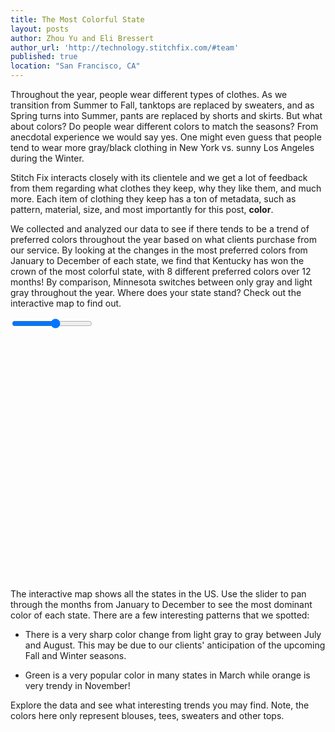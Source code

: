 ```yaml
---
title: The Most Colorful State  
layout: posts
author: Zhou Yu and Eli Bressert
author_url: 'http://technology.stitchfix.com/#team'
published: true
location: "San Francisco, CA"
---
```

<script src='http://d3js.org/d3.v3.min.js' type='text/javascript'></script>
<script src='http://d3js.org/topojson.v1.min.js' type='text/javascript'></script>
<script src='http://datamaps.github.io/scripts/datamaps.all.min.js' type='text/javascript'></script>
<script src='http://cdnjs.cloudflare.com/ajax/libs/handlebars.js/1.0.0/handlebars.min.js' type='text/javascript'></script>
<script src='http://cdnjs.cloudflare.com/ajax/libs/angular.js/1.2.1/angular.min.js' type='text/javascript'></script>

Throughout the year, people wear different types of clothes. As we transition from Summer to Fall, tanktops are replaced by sweaters, and as Spring turns into Summer, pants are replaced by shorts and skirts. But what about colors? Do people wear different colors to match the seasons? From anecdotal experience we would say yes. One might even guess that people tend to wear more gray/black clothing in New York vs. sunny Los Angeles during the Winter.

Stitch Fix interacts closely with its clientele and we get a lot of feedback from them regarding what clothes they keep, why they like them, and much more. Each item of clothing they keep has a ton of metadata, such as pattern, material, size, and most importantly for this post, **color**.

We collected and analyzed our data to see if there tends to be a trend of preferred colors throughout the year based on what clients purchase from our service. By looking at the changes in the most preferred colors from January to December of each state, we find that Kentucky has won the crown of the most colorful state, with 8 different preferred colors over 12 months! By comparison, Minnesota switches between only gray and light gray throughout the year. Where does your state stand? Check out the interactive map to find out.


<style>
.rChart {
  display: block;
  margin-left: auto;
  margin-right: auto;
  width: 800px;
  height: 400px;
}

.style {
    stroke: rgb(0, 0, 0);
    stroke-width: 1px;
}

.container {
  max-width: 800px;
}

</style>
<body ng-app ng-controller='rChartsCtrl'>

<div class='box'>
<div class='container'>
<input id='slider' type='range' min=1 max=12 ng-model='month' width=200>
<span id='show-month' ng-bind='month'></span>
<div id='chart_1' class='rChart datamaps'></div>
</div>
<script>
function rChartsCtrl($scope){
$scope.month = 1;
$scope.$watch('month', function(newmonth){
mapchart_1.updateChoropleth(chartParams.newData[newmonth]);
})
}
</script>
</div>

<script id='popup-template' type='text/x-handlebars-template'>


</script>
<script>
var chartParams = {
"dom": "chart_1",
"width":    800,
"height":    400,
"scope": "usa",
"fills": {
"black": "#000000",
"blue": "#8084ff",
"burgundy": "#ff7272",
"cobalt": "#56b3ff",
"coral": "#ff9e80",
"green": "#83ff7f",
"grey": "#9c9c9c",
"light grey": "#D3D3D3",
"navy": "#6c70ff",
"orange": "#ffc870",
"teal green": "#a1dfc6",
"white": "#ffffff"
},
"data": {
"NV": {
"month": 3,
"State": "NV",
"useless": "#0000CD",
"fillKey": "blue"
},
"FL": {
"month": 3,
"State": "FL",
"useless": "#0000CD",
"fillKey": "blue"
},
"DC": {
"month": 3,
"State": "DC",
"useless": "#0000CD",
"fillKey": "blue"
},
"NM": {
"month": 3,
"State": "NM",
"useless": "#0000CD",
"fillKey": "blue"
},
"RI": {
"month": 3,
"State": "RI",
"useless": "#0000CD",
"fillKey": "blue"
},
"VT": {
"month": 3,
"State": "VT",
"useless": "#0000CD",
"fillKey": "blue"
},
"IN": {
"month": 3,
"State": "IN",
"useless": "#0000CD",
"fillKey": "blue"
},
"AK": {
"month": 3,
"State": "AK",
"useless": "#1874CD",
"fillKey": "cobalt"
},
"WI": {
"month": 3,
"State": "WI",
"useless": "#1874CD",
"fillKey": "cobalt"
},
"NJ": {
"month": 3,
"State": "NJ",
"useless": "#1874CD",
"fillKey": "cobalt"
},
"TN": {
"month": 3,
"State": "TN",
"useless": "#1874CD",
"fillKey": "cobalt"
},
"OK": {
"month": 3,
"State": "OK",
"useless": "#1874CD",
"fillKey": "cobalt"
},
"AL": {
"month": 3,
"State": "AL",
"useless": "#FF7F50",
"fillKey": "coral"
},
"MD": {
"month": 3,
"State": "MD",
"useless": "#FF7F50",
"fillKey": "coral"
},
"PA": {
"month": 3,
"State": "PA",
"useless": "#006400",
"fillKey": "green"
},
"TX": {
"month": 3,
"State": "TX",
"useless": "#006400",
"fillKey": "green"
},
"NY": {
"month": 3,
"State": "NY",
"useless": "#006400",
"fillKey": "green"
},
"KY": {
"month": 3,
"State": "KY",
"useless": "#006400",
"fillKey": "green"
},
"GA": {
"month": 3,
"State": "GA",
"useless": "#006400",
"fillKey": "green"
},
"SC": {
"month": 3,
"State": "SC",
"useless": "#006400",
"fillKey": "green"
},
"VA": {
"month": 3,
"State": "VA",
"useless": "#006400",
"fillKey": "green"
},
"MO": {
"month": 3,
"State": "MO",
"useless": "#006400",
"fillKey": "green"
},
"IL": {
"month": 3,
"State": "IL",
"useless": "#666666",
"fillKey": "grey"
},
"CO": {
"month": 3,
"State": "CO",
"useless": "#666666",
"fillKey": "grey"
},
"SD": {
"month": 3,
"State": "SD",
"useless": "#666666",
"fillKey": "grey"
},
"ND": {
"month": 3,
"State": "ND",
"useless": "#666666",
"fillKey": "grey"
},
"MA": {
"month": 3,
"State": "MA",
"useless": "#666666",
"fillKey": "grey"
},
"OR": {
"month": 3,
"State": "OR",
"useless": "#666666",
"fillKey": "grey"
},
"NE": {
"month": 3,
"State": "NE",
"useless": "#666666",
"fillKey": "grey"
},
"WY": {
"month": 3,
"State": "WY",
"useless": "#666666",
"fillKey": "grey"
},
"MN": {
"month": 3,
"State": "MN",
"useless": "#666666",
"fillKey": "grey"
},
"OH": {
"month": 3,
"State": "OH",
"useless": "#666666",
"fillKey": "grey"
},
"NH": {
"month": 3,
"State": "NH",
"useless": "#D3D3D3",
"fillKey": "light grey"
},
"AR": {
"month": 3,
"State": "AR",
"useless": "#D3D3D3",
"fillKey": "light grey"
},
"NC": {
"month": 3,
"State": "NC",
"useless": "#D3D3D3",
"fillKey": "light grey"
},
"CA": {
"month": 3,
// "State": "CA",
"useless": "#D3D3D3",
"fillKey": "light grey"
},
"MT": {
"month": 3,
"State": "MT",
"useless": "#D3D3D3",
"fillKey": "light grey"
},
"MI": {
"month": 3,
"State": "MI",
"useless": "#D3D3D3",
"fillKey": "light grey"
},
"WA": {
"month": 3,
"State": "WA",
"useless": "#D3D3D3",
"fillKey": "light grey"
},
"HI": {
"month": 3,
"State": "HI",
"useless": "#000080",
"fillKey": "navy"
},
"CT": {
"month": 3,
"State": "CT",
"useless": "#000080",
"fillKey": "navy"
},
"KS": {
"month": 3,
"State": "KS",
"useless": "#FFA500",
"fillKey": "orange"
},
"LA": {
"month": 3,
"State": "LA",
"useless": "#FFA500",
"fillKey": "orange"
},
"MS": {
"month": 3,
"State": "MS",
"useless": "#66CDAA",
"fillKey": "teal green"
},
"IA": {
"month": 3,
"State": "IA",
"useless": "#66CDAA",
"fillKey": "teal green"
},
"AZ": {
"month": 3,
"State": "AZ",
"useless": "#66CDAA",
"fillKey": "teal green"
},
"UT": {
"month": 3,
"State": "UT",
"useless": "#66CDAA",
"fillKey": "teal green"
},
"ID": {
"month": 3,
"State": "ID",
"useless": "#66CDAA",
"fillKey": "teal green"
},
"DE": {
"month": 3,
"State": "DE",
"useless": "#FFFFFF",
"fillKey": "white"
},
"WV": {
"month": 3,
"State": "WV",
"useless": "#FFFFFF",
"fillKey": "white"
}
},
"legend": true,
"labels": true,
"id": "chart_1",
"bodyattrs": "ng-app ng-controller='rChartsCtrl'",
"newData": {
"1": {
"WA": {
"month": 1,
"State": "WA",
"useless": "#000000",
"fillKey": "black"
},
"ME": {
"month": 1,
"State": "ME",
"useless": "#000000",
"fillKey": "black"
},
"MT": {
"month": 1,
"State": "MT",
"useless": "#000000",
"fillKey": "black"
},
"DC": {
"month": 1,
"State": "DC",
"useless": "#0000CD",
"fillKey": "blue"
},
"AZ": {
"month": 1,
"State": "AZ",
"useless": "#A52A2A",
"fillKey": "burgundy"
},
"NV": {
"month": 1,
"State": "NV",
"useless": "#A52A2A",
"fillKey": "burgundy"
},
"VA": {
"month": 1,
"State": "VA",
"useless": "#1874CD",
"fillKey": "cobalt"
},
"CA": {
"month": 1,
"State": "CA",
"useless": "#FF7F50",
"fillKey": "coral"
},
"OH": {
"month": 1,
"State": "OH",
"useless": "#FF7F50",
"fillKey": "coral"
},
"IL": {
"month": 1,
"State": "IL",
"useless": "#FF7F50",
"fillKey": "coral"
},
"NC": {
"month": 1,
"State": "NC",
"useless": "#FF7F50",
"fillKey": "coral"
},
"PA": {
"month": 1,
"State": "PA",
"useless": "#FF7F50",
"fillKey": "coral"
},
"SC": {
"month": 1,
"State": "SC",
"useless": "#006400",
"fillKey": "green"
},
"UT": {
"month": 1,
"State": "UT",
"useless": "#666666",
"fillKey": "grey"
},
"IN": {
"month": 1,
"State": "IN",
"useless": "#666666",
"fillKey": "grey"
},
"KS": {
"month": 1,
"State": "KS",
"useless": "#666666",
"fillKey": "grey"
},
"AR": {
"month": 1,
"State": "AR",
"useless": "#666666",
"fillKey": "grey"
},
"ID": {
"month": 1,
"State": "ID",
"useless": "#666666",
"fillKey": "grey"
},
"GA": {
"month": 1,
"State": "GA",
"useless": "#666666",
"fillKey": "grey"
},
"DE": {
"month": 1,
"State": "DE",
"useless": "#666666",
"fillKey": "grey"
},
"CO": {
"month": 1,
"State": "CO",
"useless": "#666666",
"fillKey": "grey"
},
"TX": {
"month": 1,
"State": "TX",
"useless": "#666666",
"fillKey": "grey"
},
"OR": {
"month": 1,
"State": "OR",
"useless": "#666666",
"fillKey": "grey"
},
"MO": {
"month": 1,
"State": "MO",
"useless": "#666666",
"fillKey": "grey"
},
"FL": {
"month": 1,
"State": "FL",
"useless": "#666666",
"fillKey": "grey"
},
"VT": {
"month": 1,
"State": "VT",
"useless": "#666666",
"fillKey": "grey"
},
"NM": {
"month": 1,
"State": "NM",
"useless": "#666666",
"fillKey": "grey"
},
"IA": {
"month": 1,
"State": "IA",
"useless": "#666666",
"fillKey": "grey"
},
"NJ": {
"month": 1,
"State": "NJ",
"useless": "#666666",
"fillKey": "grey"
},
"WV": {
"month": 1,
"State": "WV",
"useless": "#666666",
"fillKey": "grey"
},
"SD": {
"month": 1,
"State": "SD",
"useless": "#666666",
"fillKey": "grey"
},
"TN": {
"month": 1,
"State": "TN",
"useless": "#D3D3D3",
"fillKey": "light grey"
},
"RI": {
"month": 1,
"State": "RI",
"useless": "#000080",
"fillKey": "navy"
},
"HI": {
"month": 1,
"State": "HI",
"useless": "#000080",
"fillKey": "navy"
},
"WY": {
"month": 1,
"State": "WY",
"useless": "#000080",
"fillKey": "navy"
},
"MA": {
"month": 1,
"State": "MA",
"useless": "#FFA500",
"fillKey": "orange"
},
"WI": {
"month": 1,
"State": "WI",
"useless": "#FFA500",
"fillKey": "orange"
},
"LA": {
"month": 1,
"State": "LA",
"useless": "#FFA500",
"fillKey": "orange"
},
"MD": {
"month": 1,
"State": "MD",
"useless": "#FFA500",
"fillKey": "orange"
},
"MI": {
"month": 1,
"State": "MI",
"useless": "#66CDAA",
"fillKey": "teal green"
},
"AK": {
"month": 1,
"State": "AK",
"useless": "#66CDAA",
"fillKey": "teal green"
},
"NE": {
"month": 1,
"State": "NE",
"useless": "#66CDAA",
"fillKey": "teal green"
},
"MS": {
"month": 1,
"State": "MS",
"useless": "#FFFFFF",
"fillKey": "white"
},
"CT": {
"month": 1,
"State": "CT",
"useless": "#FFFFFF",
"fillKey": "white"
},
"ND": {
"month": 1,
"State": "ND",
"useless": "#FFFFFF",
"fillKey": "white"
}
},
"2": {
"RI": {
"month": 2,
"State": "RI",
"useless": "#0000CD",
"fillKey": "blue"
},
"ME": {
"month": 2,
"State": "ME",
"useless": "#0000CD",
"fillKey": "blue"
},
"ND": {
"month": 2,
"State": "ND",
"useless": "#A52A2A",
"fillKey": "burgundy"
},
"IN": {
"month": 2,
"State": "IN",
"useless": "#A52A2A",
"fillKey": "burgundy"
},
"AK": {
"month": 2,
"State": "AK",
"useless": "#1874CD",
"fillKey": "cobalt"
},
"NV": {
"month": 2,
"State": "NV",
"useless": "#1874CD",
"fillKey": "cobalt"
},
"OH": {
"month": 2,
"State": "OH",
"useless": "#FF7F50",
"fillKey": "coral"
},
"WA": {
"month": 2,
"State": "WA",
"useless": "#FF7F50",
"fillKey": "coral"
},
"KS": {
"month": 2,
"State": "KS",
"useless": "#FF7F50",
"fillKey": "coral"
},
"KY": {
"month": 2,
"State": "KY",
"useless": "#FF7F50",
"fillKey": "coral"
},
"LA": {
"month": 2,
"State": "LA",
"useless": "#666666",
"fillKey": "grey"
},
"DC": {
"month": 2,
"State": "DC",
"useless": "#666666",
"fillKey": "grey"
},
"MN": {
"month": 2,
"State": "MN",
"useless": "#666666",
"fillKey": "grey"
},
"SD": {
"month": 2,
"State": "SD",
"useless": "#666666",
"fillKey": "grey"
},
"WI": {
"month": 2,
"State": "WI",
"useless": "#666666",
"fillKey": "grey"
},
"CO": {
"month": 2,
"State": "CO",
"useless": "#666666",
"fillKey": "grey"
},
"MI": {
"month": 2,
"State": "MI",
"useless": "#666666",
"fillKey": "grey"
},
"HI": {
"month": 2,
"State": "HI",
"useless": "#666666",
"fillKey": "grey"
},
"NE": {
"month": 2,
"State": "NE",
"useless": "#666666",
"fillKey": "grey"
},
"MA": {
"month": 2,
"State": "MA",
"useless": "#666666",
"fillKey": "grey"
},
"MS": {
"month": 2,
"State": "MS",
"useless": "#666666",
"fillKey": "grey"
},
"MT": {
"month": 2,
"State": "MT",
"useless": "#666666",
"fillKey": "grey"
},
"IL": {
"month": 2,
"State": "IL",
"useless": "#666666",
"fillKey": "grey"
},
"NM": {
"month": 2,
"State": "NM",
"useless": "#666666",
"fillKey": "grey"
},
"TX": {
"month": 2,
"State": "TX",
"useless": "#666666",
"fillKey": "grey"
},
"IA": {
"month": 2,
"State": "IA",
"useless": "#666666",
"fillKey": "grey"
},
"WY": {
"month": 2,
"State": "WY",
"useless": "#666666",
"fillKey": "grey"
},
"NC": {
"month": 2,
"State": "NC",
"useless": "#666666",
"fillKey": "grey"
},
"WV": {
"month": 2,
"State": "WV",
"useless": "#666666",
"fillKey": "grey"
},
"VT": {
"month": 2,
"State": "VT",
"useless": "#666666",
"fillKey": "grey"
},
"MO": {
"month": 2,
"State": "MO",
"useless": "#666666",
"fillKey": "grey"
},
"UT": {
"month": 2,
"State": "UT",
"useless": "#666666",
"fillKey": "grey"
},
"GA": {
"month": 2,
"State": "GA",
"useless": "#D3D3D3",
"fillKey": "light grey"
},
"AL": {
"month": 2,
"State": "AL",
"useless": "#D3D3D3",
"fillKey": "light grey"
},
"CA": {
"month": 2,
"State": "CA",
"useless": "#D3D3D3",
"fillKey": "light grey"
},
"AR": {
"month": 2,
"State": "AR",
"useless": "#D3D3D3",
"fillKey": "light grey"
},
"FL": {
"month": 2,
"State": "FL",
"useless": "#D3D3D3",
"fillKey": "light grey"
},
"CT": {
"month": 2,
"State": "CT",
"useless": "#000080",
"fillKey": "navy"
},
"DE": {
"month": 2,
"State": "DE",
"useless": "#000080",
"fillKey": "navy"
},
"PA": {
"month": 2,
"State": "PA",
"useless": "#000080",
"fillKey": "navy"
},
"MD": {
"month": 2,
"State": "MD",
"useless": "#FFA500",
"fillKey": "orange"
},
"AZ": {
"month": 2,
"State": "AZ",
"useless": "#FFA500",
"fillKey": "orange"
},
"NJ": {
"month": 2,
"State": "NJ",
"useless": "#FFA500",
"fillKey": "orange"
},
"VA": {
"month": 2,
"State": "VA",
"useless": "#FFA500",
"fillKey": "orange"
},
"OK": {
"month": 2,
"State": "OK",
"useless": "#FFA500",
"fillKey": "orange"
},
"TN": {
"month": 2,
"State": "TN",
"useless": "#FFA500",
"fillKey": "orange"
},
"OR": {
"month": 2,
"State": "OR",
"useless": "#66CDAA",
"fillKey": "teal green"
}
},
"3": {
"NV": {
"month": 3,
"State": "NV",
"useless": "#0000CD",
"fillKey": "blue"
},
"FL": {
"month": 3,
"State": "FL",
"useless": "#0000CD",
"fillKey": "blue"
},
"DC": {
"month": 3,
"State": "DC",
"useless": "#0000CD",
"fillKey": "blue"
},
"NM": {
"month": 3,
"State": "NM",
"useless": "#0000CD",
"fillKey": "blue"
},
"RI": {
"month": 3,
"State": "RI",
"useless": "#0000CD",
"fillKey": "blue"
},
"VT": {
"month": 3,
"State": "VT",
"useless": "#0000CD",
"fillKey": "blue"
},
"IN": {
"month": 3,
"State": "IN",
"useless": "#0000CD",
"fillKey": "blue"
},
"AK": {
"month": 3,
"State": "AK",
"useless": "#1874CD",
"fillKey": "cobalt"
},
"WI": {
"month": 3,
"State": "WI",
"useless": "#1874CD",
"fillKey": "cobalt"
},
"NJ": {
"month": 3,
"State": "NJ",
"useless": "#1874CD",
"fillKey": "cobalt"
},
"TN": {
"month": 3,
"State": "TN",
"useless": "#1874CD",
"fillKey": "cobalt"
},
"OK": {
"month": 3,
"State": "OK",
"useless": "#1874CD",
"fillKey": "cobalt"
},
"AL": {
"month": 3,
"State": "AL",
"useless": "#FF7F50",
"fillKey": "coral"
},
"MD": {
"month": 3,
"State": "MD",
"useless": "#FF7F50",
"fillKey": "coral"
},
"PA": {
"month": 3,
"State": "PA",
"useless": "#006400",
"fillKey": "green"
},
"TX": {
"month": 3,
"State": "TX",
"useless": "#006400",
"fillKey": "green"
},
"NY": {
"month": 3,
"State": "NY",
"useless": "#006400",
"fillKey": "green"
},
"KY": {
"month": 3,
"State": "KY",
"useless": "#006400",
"fillKey": "green"
},
"GA": {
"month": 3,
"State": "GA",
"useless": "#006400",
"fillKey": "green"
},
"SC": {
"month": 3,
"State": "SC",
"useless": "#006400",
"fillKey": "green"
},
"VA": {
"month": 3,
"State": "VA",
"useless": "#006400",
"fillKey": "green"
},
"MO": {
"month": 3,
"State": "MO",
"useless": "#006400",
"fillKey": "green"
},
"IL": {
"month": 3,
"State": "IL",
"useless": "#666666",
"fillKey": "grey"
},
"CO": {
"month": 3,
"State": "CO",
"useless": "#666666",
"fillKey": "grey"
},
"SD": {
"month": 3,
"State": "SD",
"useless": "#666666",
"fillKey": "grey"
},
"ND": {
"month": 3,
"State": "ND",
"useless": "#666666",
"fillKey": "grey"
},
"MA": {
"month": 3,
"State": "MA",
"useless": "#666666",
"fillKey": "grey"
},
"OR": {
"month": 3,
"State": "OR",
"useless": "#666666",
"fillKey": "grey"
},
"NE": {
"month": 3,
"State": "NE",
"useless": "#666666",
"fillKey": "grey"
},
"WY": {
"month": 3,
"State": "WY",
"useless": "#666666",
"fillKey": "grey"
},
"MN": {
"month": 3,
"State": "MN",
"useless": "#666666",
"fillKey": "grey"
},
"OH": {
"month": 3,
"State": "OH",
"useless": "#666666",
"fillKey": "grey"
},
"NH": {
"month": 3,
"State": "NH",
"useless": "#D3D3D3",
"fillKey": "light grey"
},
"AR": {
"month": 3,
"State": "AR",
"useless": "#D3D3D3",
"fillKey": "light grey"
},
"NC": {
"month": 3,
"State": "NC",
"useless": "#D3D3D3",
"fillKey": "light grey"
},
"CA": {
"month": 3,
"State": "CA",
"useless": "#D3D3D3",
"fillKey": "light grey"
},
"MT": {
"month": 3,
"State": "MT",
"useless": "#D3D3D3",
"fillKey": "light grey"
},
"MI": {
"month": 3,
"State": "MI",
"useless": "#D3D3D3",
"fillKey": "light grey"
},
"WA": {
"month": 3,
"State": "WA",
"useless": "#D3D3D3",
"fillKey": "light grey"
},
"HI": {
"month": 3,
"State": "HI",
"useless": "#000080",
"fillKey": "navy"
},
"CT": {
"month": 3,
"State": "CT",
"useless": "#000080",
"fillKey": "navy"
},
"KS": {
"month": 3,
"State": "KS",
"useless": "#FFA500",
"fillKey": "orange"
},
"LA": {
"month": 3,
"State": "LA",
"useless": "#FFA500",
"fillKey": "orange"
},
"MS": {
"month": 3,
"State": "MS",
"useless": "#66CDAA",
"fillKey": "teal green"
},
"IA": {
"month": 3,
"State": "IA",
"useless": "#66CDAA",
"fillKey": "teal green"
},
"AZ": {
"month": 3,
"State": "AZ",
"useless": "#66CDAA",
"fillKey": "teal green"
},
"UT": {
"month": 3,
"State": "UT",
"useless": "#66CDAA",
"fillKey": "teal green"
},
"ID": {
"month": 3,
"State": "ID",
"useless": "#66CDAA",
"fillKey": "teal green"
},
"DE": {
"month": 3,
"State": "DE",
"useless": "#FFFFFF",
"fillKey": "white"
},
"WV": {
"month": 3,
"State": "WV",
"useless": "#FFFFFF",
"fillKey": "white"
}
},
"4": {
"WI": {
"month": 4,
"State": "WI",
"useless": "#000000",
"fillKey": "black"
},
"ND": {
"month": 4,
"State": "ND",
"useless": "#000000",
"fillKey": "black"
},
"KS": {
"month": 4,
"State": "KS",
"useless": "#000000",
"fillKey": "black"
},
"NV": {
"month": 4,
"State": "NV",
"useless": "#000000",
"fillKey": "black"
},
"NH": {
"month": 4,
"State": "NH",
"useless": "#0000CD",
"fillKey": "blue"
},
"OK": {
"month": 4,
"State": "OK",
"useless": "#0000CD",
"fillKey": "blue"
},
"CT": {
"month": 4,
"State": "CT",
"useless": "#0000CD",
"fillKey": "blue"
},
"AL": {
"month": 4,
"State": "AL",
"useless": "#006400",
"fillKey": "green"
},
"MD": {
"month": 4,
"State": "MD",
"useless": "#666666",
"fillKey": "grey"
},
"NJ": {
"month": 4,
"State": "NJ",
"useless": "#666666",
"fillKey": "grey"
},
"AK": {
"month": 4,
"State": "AK",
"useless": "#666666",
"fillKey": "grey"
},
"IA": {
"month": 4,
"State": "IA",
"useless": "#666666",
"fillKey": "grey"
},
"RI": {
"month": 4,
"State": "RI",
"useless": "#666666",
"fillKey": "grey"
},
"MN": {
"month": 4,
"State": "MN",
"useless": "#666666",
"fillKey": "grey"
},
"WY": {
"month": 4,
"State": "WY",
"useless": "#666666",
"fillKey": "grey"
},
"MO": {
"month": 4,
"State": "MO",
"useless": "#666666",
"fillKey": "grey"
},
"IN": {
"month": 4,
"State": "IN",
"useless": "#666666",
"fillKey": "grey"
},
"CO": {
"month": 4,
"State": "CO",
"useless": "#666666",
"fillKey": "grey"
},
"OR": {
"month": 4,
"State": "OR",
"useless": "#666666",
"fillKey": "grey"
},
"NY": {
"month": 4,
"State": "NY",
"useless": "#666666",
"fillKey": "grey"
},
"CA": {
"month": 4,
"State": "CA",
"useless": "#D3D3D3",
"fillKey": "light grey"
},
"OH": {
"month": 4,
"State": "OH",
"useless": "#D3D3D3",
"fillKey": "light grey"
},
"MI": {
"month": 4,
"State": "MI",
"useless": "#D3D3D3",
"fillKey": "light grey"
},
"PA": {
"month": 4,
"State": "PA",
"useless": "#D3D3D3",
"fillKey": "light grey"
},
"TX": {
"month": 4,
"State": "TX",
"useless": "#D3D3D3",
"fillKey": "light grey"
},
"IL": {
"month": 4,
"State": "IL",
"useless": "#D3D3D3",
"fillKey": "light grey"
},
"WA": {
"month": 4,
"State": "WA",
"useless": "#D3D3D3",
"fillKey": "light grey"
},
"GA": {
"month": 4,
"State": "GA",
"useless": "#D3D3D3",
"fillKey": "light grey"
},
"VA": {
"month": 4,
"State": "VA",
"useless": "#D3D3D3",
"fillKey": "light grey"
},
"MA": {
"month": 4,
"State": "MA",
"useless": "#D3D3D3",
"fillKey": "light grey"
},
"SD": {
"month": 4,
"State": "SD",
"useless": "#000080",
"fillKey": "navy"
},
"ME": {
"month": 4,
"State": "ME",
"useless": "#000080",
"fillKey": "navy"
},
"SC": {
"month": 4,
"State": "SC",
"useless": "#000080",
"fillKey": "navy"
},
"ID": {
"month": 4,
"State": "ID",
"useless": "#000080",
"fillKey": "navy"
},
"AR": {
"month": 4,
"State": "AR",
"useless": "#000080",
"fillKey": "navy"
},
"NE": {
"month": 4,
"State": "NE",
"useless": "#000080",
"fillKey": "navy"
},
"WV": {
"month": 4,
"State": "WV",
"useless": "#000080",
"fillKey": "navy"
},
"MS": {
"month": 4,
"State": "MS",
"useless": "#000080",
"fillKey": "navy"
},
"DC": {
"month": 4,
"State": "DC",
"useless": "#000080",
"fillKey": "navy"
},
"MT": {
"month": 4,
"State": "MT",
"useless": "#000080",
"fillKey": "navy"
},
"KY": {
"month": 4,
"State": "KY",
"useless": "#000080",
"fillKey": "navy"
},
"NC": {
"month": 4,
"State": "NC",
"useless": "#FFA500",
"fillKey": "orange"
},
"HI": {
"month": 4,
"State": "HI",
"useless": "#FFFFFF",
"fillKey": "white"
},
"AZ": {
"month": 4,
"State": "AZ",
"useless": "#FFFFFF",
"fillKey": "white"
},
"NM": {
"month": 4,
"State": "NM",
"useless": "#FFFFFF",
"fillKey": "white"
},
"DE": {
"month": 4,
"State": "DE",
"useless": "#FFFFFF",
"fillKey": "white"
},
"VT": {
"month": 4,
"State": "VT",
"useless": "#FFFFFF",
"fillKey": "white"
},
"LA": {
"month": 4,
"State": "LA",
"useless": "#FFFFFF",
"fillKey": "white"
}
},
"5": {
"HI": {
"month": 5,
"State": "HI",
"useless": "#000000",
"fillKey": "black"
},
"WV": {
"month": 5,
"State": "WV",
"useless": "#000000",
"fillKey": "black"
},
"AK": {
"month": 5,
"State": "AK",
"useless": "#000000",
"fillKey": "black"
},
"CT": {
"month": 5,
"State": "CT",
"useless": "#000000",
"fillKey": "black"
},
"KY": {
"month": 5,
"State": "KY",
"useless": "#000000",
"fillKey": "black"
},
"NE": {
"month": 5,
"State": "NE",
"useless": "#0000CD",
"fillKey": "blue"
},
"ID": {
"month": 5,
"State": "ID",
"useless": "#1874CD",
"fillKey": "cobalt"
},
"LA": {
"month": 5,
"State": "LA",
"useless": "#006400",
"fillKey": "green"
},
"KS": {
"month": 5,
"State": "KS",
"useless": "#006400",
"fillKey": "green"
},
"IA": {
"month": 5,
"State": "IA",
"useless": "#666666",
"fillKey": "grey"
},
"MO": {
"month": 5,
"State": "MO",
"useless": "#666666",
"fillKey": "grey"
},
"CO": {
"month": 5,
"State": "CO",
"useless": "#666666",
"fillKey": "grey"
},
"ND": {
"month": 5,
"State": "ND",
"useless": "#666666",
"fillKey": "grey"
},
"MN": {
"month": 5,
"State": "MN",
"useless": "#666666",
"fillKey": "grey"
},
"OR": {
"month": 5,
"State": "OR",
"useless": "#666666",
"fillKey": "grey"
},
"NY": {
"month": 5,
"State": "NY",
"useless": "#666666",
"fillKey": "grey"
},
"MT": {
"month": 5,
"State": "MT",
"useless": "#666666",
"fillKey": "grey"
},
"WA": {
"month": 5,
"State": "WA",
"useless": "#666666",
"fillKey": "grey"
},
"SC": {
"month": 5,
"State": "SC",
"useless": "#D3D3D3",
"fillKey": "light grey"
},
"WI": {
"month": 5,
"State": "WI",
"useless": "#D3D3D3",
"fillKey": "light grey"
},
"NC": {
"month": 5,
"State": "NC",
"useless": "#D3D3D3",
"fillKey": "light grey"
},
"CA": {
"month": 5,
"State": "CA",
"useless": "#D3D3D3",
"fillKey": "light grey"
},
"IL": {
"month": 5,
"State": "IL",
"useless": "#D3D3D3",
"fillKey": "light grey"
},
"TN": {
"month": 5,
"State": "TN",
"useless": "#D3D3D3",
"fillKey": "light grey"
},
"GA": {
"month": 5,
"State": "GA",
"useless": "#D3D3D3",
"fillKey": "light grey"
},
"MA": {
"month": 5,
"State": "MA",
"useless": "#D3D3D3",
"fillKey": "light grey"
},
"OH": {
"month": 5,
"State": "OH",
"useless": "#D3D3D3",
"fillKey": "light grey"
},
"MI": {
"month": 5,
"State": "MI",
"useless": "#D3D3D3",
"fillKey": "light grey"
},
"VA": {
"month": 5,
"State": "VA",
"useless": "#D3D3D3",
"fillKey": "light grey"
},
"MD": {
"month": 5,
"State": "MD",
"useless": "#D3D3D3",
"fillKey": "light grey"
},
"AL": {
"month": 5,
"State": "AL",
"useless": "#000080",
"fillKey": "navy"
},
"MS": {
"month": 5,
"State": "MS",
"useless": "#000080",
"fillKey": "navy"
},
"AR": {
"month": 5,
"State": "AR",
"useless": "#000080",
"fillKey": "navy"
},
"VT": {
"month": 5,
"State": "VT",
"useless": "#000080",
"fillKey": "navy"
},
"RI": {
"month": 5,
"State": "RI",
"useless": "#000080",
"fillKey": "navy"
},
"AZ": {
"month": 5,
"State": "AZ",
"useless": "#FFA500",
"fillKey": "orange"
},
"NJ": {
"month": 5,
"State": "NJ",
"useless": "#FFA500",
"fillKey": "orange"
},
"TX": {
"month": 5,
"State": "TX",
"useless": "#FFA500",
"fillKey": "orange"
},
"FL": {
"month": 5,
"State": "FL",
"useless": "#FFA500",
"fillKey": "orange"
},
"NH": {
"month": 5,
"State": "NH",
"useless": "#FFFFFF",
"fillKey": "white"
},
"DE": {
"month": 5,
"State": "DE",
"useless": "#FFFFFF",
"fillKey": "white"
},
"ME": {
"month": 5,
"State": "ME",
"useless": "#FFFFFF",
"fillKey": "white"
},
"SD": {
"month": 5,
"State": "SD",
"useless": "#FFFFFF",
"fillKey": "white"
},
"PA": {
"month": 5,
"State": "PA",
"useless": "#FFFFFF",
"fillKey": "white"
},
"UT": {
"month": 5,
"State": "UT",
"useless": "#FFFFFF",
"fillKey": "white"
},
"NM": {
"month": 5,
"State": "NM",
"useless": "#FFFFFF",
"fillKey": "white"
},
"NV": {
"month": 5,
"State": "NV",
"useless": "#FFFFFF",
"fillKey": "white"
},
"WY": {
"month": 5,
"State": "WY",
"useless": "#FFFFFF",
"fillKey": "white"
}
},
"6": {
"SD": {
"month": 6,
"State": "SD",
"useless": "#000000",
"fillKey": "black"
},
"WV": {
"month": 6,
"State": "WV",
"useless": "#000000",
"fillKey": "black"
},
"AK": {
"month": 6,
"State": "AK",
"useless": "#000000",
"fillKey": "black"
},
"NE": {
"month": 6,
"State": "NE",
"useless": "#000000",
"fillKey": "black"
},
"RI": {
"month": 6,
"State": "RI",
"useless": "#0000CD",
"fillKey": "blue"
},
"AR": {
"month": 6,
"State": "AR",
"useless": "#0000CD",
"fillKey": "blue"
},
"KY": {
"month": 6,
"State": "KY",
"useless": "#0000CD",
"fillKey": "blue"
},
"SC": {
"month": 6,
"State": "SC",
"useless": "#1874CD",
"fillKey": "cobalt"
},
"IN": {
"month": 6,
"State": "IN",
"useless": "#006400",
"fillKey": "green"
},
"GA": {
"month": 6,
"State": "GA",
"useless": "#666666",
"fillKey": "grey"
},
"NC": {
"month": 6,
"State": "NC",
"useless": "#666666",
"fillKey": "grey"
},
"NY": {
"month": 6,
"State": "NY",
"useless": "#666666",
"fillKey": "grey"
},
"CA": {
"month": 6,
"State": "CA",
"useless": "#666666",
"fillKey": "grey"
},
"MT": {
"month": 6,
"State": "MT",
"useless": "#666666",
"fillKey": "grey"
},
"TN": {
"month": 6,
"State": "TN",
"useless": "#666666",
"fillKey": "grey"
},
"MA": {
"month": 6,
"State": "MA",
"useless": "#666666",
"fillKey": "grey"
},
"TX": {
"month": 6,
"State": "TX",
"useless": "#666666",
"fillKey": "grey"
},
"OR": {
"month": 6,
"State": "OR",
"useless": "#666666",
"fillKey": "grey"
},
"OH": {
"month": 6,
"State": "OH",
"useless": "#666666",
"fillKey": "grey"
},
"NJ": {
"month": 6,
"State": "NJ",
"useless": "#D3D3D3",
"fillKey": "light grey"
},
"IL": {
"month": 6,
"State": "IL",
"useless": "#D3D3D3",
"fillKey": "light grey"
},
"AL": {
"month": 6,
"State": "AL",
"useless": "#D3D3D3",
"fillKey": "light grey"
},
"MO": {
"month": 6,
"State": "MO",
"useless": "#D3D3D3",
"fillKey": "light grey"
},
"PA": {
"month": 6,
"State": "PA",
"useless": "#D3D3D3",
"fillKey": "light grey"
},
"WI": {
"month": 6,
"State": "WI",
"useless": "#D3D3D3",
"fillKey": "light grey"
},
"MN": {
"month": 6,
"State": "MN",
"useless": "#D3D3D3",
"fillKey": "light grey"
},
"CO": {
"month": 6,
"State": "CO",
"useless": "#D3D3D3",
"fillKey": "light grey"
},
"MI": {
"month": 6,
"State": "MI",
"useless": "#D3D3D3",
"fillKey": "light grey"
},
"IA": {
"month": 6,
"State": "IA",
"useless": "#D3D3D3",
"fillKey": "light grey"
},
"FL": {
"month": 6,
"State": "FL",
"useless": "#D3D3D3",
"fillKey": "light grey"
},
"MD": {
"month": 6,
"State": "MD",
"useless": "#D3D3D3",
"fillKey": "light grey"
},
"VA": {
"month": 6,
"State": "VA",
"useless": "#D3D3D3",
"fillKey": "light grey"
},
"WA": {
"month": 6,
"State": "WA",
"useless": "#D3D3D3",
"fillKey": "light grey"
},
"NH": {
"month": 6,
"State": "NH",
"useless": "#000080",
"fillKey": "navy"
},
"NM": {
"month": 6,
"State": "NM",
"useless": "#000080",
"fillKey": "navy"
},
"VT": {
"month": 6,
"State": "VT",
"useless": "#000080",
"fillKey": "navy"
},
"DC": {
"month": 6,
"State": "DC",
"useless": "#FFA500",
"fillKey": "orange"
},
"KS": {
"month": 6,
"State": "KS",
"useless": "#FFA500",
"fillKey": "orange"
},
"AZ": {
"month": 6,
"State": "AZ",
"useless": "#FFA500",
"fillKey": "orange"
},
"OK": {
"month": 6,
"State": "OK",
"useless": "#FFA500",
"fillKey": "orange"
},
"ME": {
"month": 6,
"State": "ME",
"useless": "#FFFFFF",
"fillKey": "white"
},
"MS": {
"month": 6,
"State": "MS",
"useless": "#FFFFFF",
"fillKey": "white"
},
"ID": {
"month": 6,
"State": "ID",
"useless": "#FFFFFF",
"fillKey": "white"
},
"ND": {
"month": 6,
"State": "ND",
"useless": "#FFFFFF",
"fillKey": "white"
},
"HI": {
"month": 6,
"State": "HI",
"useless": "#FFFFFF",
"fillKey": "white"
},
"UT": {
"month": 6,
"State": "UT",
"useless": "#FFFFFF",
"fillKey": "white"
},
"LA": {
"month": 6,
"State": "LA",
"useless": "#FFFFFF",
"fillKey": "white"
},
"DE": {
"month": 6,
"State": "DE",
"useless": "#FFFFFF",
"fillKey": "white"
},
"NV": {
"month": 6,
"State": "NV",
"useless": "#FFFFFF",
"fillKey": "white"
}
},
"7": {
"ND": {
"month": 7,
"State": "ND",
"useless": "#000000",
"fillKey": "black"
},
"DE": {
"month": 7,
"State": "DE",
"useless": "#000000",
"fillKey": "black"
},
"AR": {
"month": 7,
"State": "AR",
"useless": "#0000CD",
"fillKey": "blue"
},
"CT": {
"month": 7,
"State": "CT",
"useless": "#006400",
"fillKey": "green"
},
"MI": {
"month": 7,
"State": "MI",
"useless": "#666666",
"fillKey": "grey"
},
"GA": {
"month": 7,
"State": "GA",
"useless": "#666666",
"fillKey": "grey"
},
"DC": {
"month": 7,
"State": "DC",
"useless": "#666666",
"fillKey": "grey"
},
"FL": {
"month": 7,
"State": "FL",
"useless": "#666666",
"fillKey": "grey"
},
"MD": {
"month": 7,
"State": "MD",
"useless": "#666666",
"fillKey": "grey"
},
"CO": {
"month": 7,
"State": "CO",
"useless": "#666666",
"fillKey": "grey"
},
"NE": {
"month": 7,
"State": "NE",
"useless": "#666666",
"fillKey": "grey"
},
"SC": {
"month": 7,
"State": "SC",
"useless": "#666666",
"fillKey": "grey"
},
"NC": {
"month": 7,
"State": "NC",
"useless": "#666666",
"fillKey": "grey"
},
"CA": {
"month": 7,
"State": "CA",
"useless": "#D3D3D3",
"fillKey": "light grey"
},
"MO": {
"month": 7,
"State": "MO",
"useless": "#D3D3D3",
"fillKey": "light grey"
},
"TX": {
"month": 7,
"State": "TX",
"useless": "#D3D3D3",
"fillKey": "light grey"
},
"MN": {
"month": 7,
"State": "MN",
"useless": "#D3D3D3",
"fillKey": "light grey"
},
"AL": {
"month": 7,
"State": "AL",
"useless": "#D3D3D3",
"fillKey": "light grey"
},
"PA": {
"month": 7,
"State": "PA",
"useless": "#D3D3D3",
"fillKey": "light grey"
},
"IL": {
"month": 7,
"State": "IL",
"useless": "#D3D3D3",
"fillKey": "light grey"
},
"NJ": {
"month": 7,
"State": "NJ",
"useless": "#D3D3D3",
"fillKey": "light grey"
},
"LA": {
"month": 7,
"State": "LA",
"useless": "#D3D3D3",
"fillKey": "light grey"
},
"OH": {
"month": 7,
"State": "OH",
"useless": "#D3D3D3",
"fillKey": "light grey"
},
"IA": {
"month": 7,
"State": "IA",
"useless": "#D3D3D3",
"fillKey": "light grey"
},
"VA": {
"month": 7,
"State": "VA",
"useless": "#D3D3D3",
"fillKey": "light grey"
},
"NY": {
"month": 7,
"State": "NY",
"useless": "#D3D3D3",
"fillKey": "light grey"
},
"IN": {
"month": 7,
"State": "IN",
"useless": "#D3D3D3",
"fillKey": "light grey"
},
"TN": {
"month": 7,
"State": "TN",
"useless": "#D3D3D3",
"fillKey": "light grey"
},
"OK": {
"month": 7,
"State": "OK",
"useless": "#D3D3D3",
"fillKey": "light grey"
},
"KS": {
"month": 7,
"State": "KS",
"useless": "#D3D3D3",
"fillKey": "light grey"
},
"OR": {
"month": 7,
"State": "OR",
"useless": "#D3D3D3",
"fillKey": "light grey"
},
"WA": {
"month": 7,
"State": "WA",
"useless": "#D3D3D3",
"fillKey": "light grey"
},
"MA": {
"month": 7,
"State": "MA",
"useless": "#D3D3D3",
"fillKey": "light grey"
},
"SD": {
"month": 7,
"State": "SD",
"useless": "#000080",
"fillKey": "navy"
},
"HI": {
"month": 7,
"State": "HI",
"useless": "#000080",
"fillKey": "navy"
},
"MS": {
"month": 7,
"State": "MS",
"useless": "#000080",
"fillKey": "navy"
},
"ME": {
"month": 7,
"State": "ME",
"useless": "#000080",
"fillKey": "navy"
},
"MT": {
"month": 7,
"State": "MT",
"useless": "#000080",
"fillKey": "navy"
},
"AZ": {
"month": 7,
"State": "AZ",
"useless": "#000080",
"fillKey": "navy"
},
"ID": {
"month": 7,
"State": "ID",
"useless": "#000080",
"fillKey": "navy"
},
"RI": {
"month": 7,
"State": "RI",
"useless": "#000080",
"fillKey": "navy"
},
"NM": {
"month": 7,
"State": "NM",
"useless": "#000080",
"fillKey": "navy"
},
"NH": {
"month": 7,
"State": "NH",
"useless": "#000080",
"fillKey": "navy"
},
"AK": {
"month": 7,
"State": "AK",
"useless": "#000080",
"fillKey": "navy"
},
"WI": {
"month": 7,
"State": "WI",
"useless": "#FFA500",
"fillKey": "orange"
},
"UT": {
"month": 7,
"State": "UT",
"useless": "#FFFFFF",
"fillKey": "white"
},
"KY": {
"month": 7,
"State": "KY",
"useless": "#FFFFFF",
"fillKey": "white"
},
"WV": {
"month": 7,
"State": "WV",
"useless": "#FFFFFF",
"fillKey": "white"
},
"VT": {
"month": 7,
"State": "VT",
"useless": "#FFFFFF",
"fillKey": "white"
},
"NV": {
"month": 7,
"State": "NV",
"useless": "#FFFFFF",
"fillKey": "white"
},
"WY": {
"month": 7,
"State": "WY",
"useless": "#FFFFFF",
"fillKey": "white"
},
"NH": {
"month": 7,
"State": "NH",
"useless": "#FFFFFF",
"fillKey": "white"
}
},
"8": {
"NJ": {
"month": 8,
"State": "NJ",
"useless": "#000000",
"fillKey": "black"
},
"SD": {
"month": 8,
"State": "SD",
"useless": "#000000",
"fillKey": "black"
},
"ID": {
"month": 8,
"State": "ID",
"useless": "#000000",
"fillKey": "black"
},
"MT": {
"month": 8,
"State": "MT",
"useless": "#000000",
"fillKey": "black"
},
"NV": {
"month": 8,
"State": "NV",
"useless": "#0000CD",
"fillKey": "blue"
},
"NH": {
"month": 8,
"State": "NH",
"useless": "#1874CD",
"fillKey": "cobalt"
},
"CT": {
"month": 8,
"State": "CT",
"useless": "#006400",
"fillKey": "green"
},
"MI": {
"month": 8,
"State": "MI",
"useless": "#666666",
"fillKey": "grey"
},
"GA": {
"month": 8,
"State": "GA",
"useless": "#666666",
"fillKey": "grey"
},
"IL": {
"month": 8,
"State": "IL",
"useless": "#666666",
"fillKey": "grey"
},
"AK": {
"month": 8,
"State": "AK",
"useless": "#666666",
"fillKey": "grey"
},
"NE": {
"month": 8,
"State": "NE",
"useless": "#666666",
"fillKey": "grey"
},
"UT": {
"month": 8,
"State": "UT",
"useless": "#666666",
"fillKey": "grey"
},
"TX": {
"month": 8,
"State": "TX",
"useless": "#666666",
"fillKey": "grey"
},
"MN": {
"month": 8,
"State": "MN",
"useless": "#666666",
"fillKey": "grey"
},
"OR": {
"month": 8,
"State": "OR",
"useless": "#666666",
"fillKey": "grey"
},
"MO": {
"month": 8,
"State": "MO",
"useless": "#666666",
"fillKey": "grey"
},
"CA": {
"month": 8,
"State": "CA",
"useless": "#666666",
"fillKey": "grey"
},
"WI": {
"month": 8,
"State": "WI",
"useless": "#666666",
"fillKey": "grey"
},
"LA": {
"month": 8,
"State": "LA",
"useless": "#666666",
"fillKey": "grey"
},
"FL": {
"month": 8,
"State": "FL",
"useless": "#666666",
"fillKey": "grey"
},
"AL": {
"month": 8,
"State": "AL",
"useless": "#666666",
"fillKey": "grey"
},
"CO": {
"month": 8,
"State": "CO",
"useless": "#666666",
"fillKey": "grey"
},
"KS": {
"month": 8,
"State": "KS",
"useless": "#666666",
"fillKey": "grey"
},
"VA": {
"month": 8,
"State": "VA",
"useless": "#666666",
"fillKey": "grey"
},
"ND": {
"month": 8,
"State": "ND",
"useless": "#666666",
"fillKey": "grey"
},
"PA": {
"month": 8,
"State": "PA",
"useless": "#666666",
"fillKey": "grey"
},
"OK": {
"month": 8,
"State": "OK",
"useless": "#666666",
"fillKey": "grey"
},
"OH": {
"month": 8,
"State": "OH",
"useless": "#666666",
"fillKey": "grey"
},
"IN": {
"month": 8,
"State": "IN",
"useless": "#666666",
"fillKey": "grey"
},
"AR": {
"month": 8,
"State": "AR",
"useless": "#666666",
"fillKey": "grey"
},
"KY": {
"month": 8,
"State": "KY",
"useless": "#666666",
"fillKey": "grey"
},
"AZ": {
"month": 8,
"State": "AZ",
"useless": "#666666",
"fillKey": "grey"
},
"MA": {
"month": 8,
"State": "MA",
"useless": "#666666",
"fillKey": "grey"
},
"WA": {
"month": 8,
"State": "WA",
"useless": "#666666",
"fillKey": "grey"
},
"NY": {
"month": 8,
"State": "NY",
"useless": "#D3D3D3",
"fillKey": "light grey"
},
"MD": {
"month": 8,
"State": "MD",
"useless": "#D3D3D3",
"fillKey": "light grey"
},
"IA": {
"month": 8,
"State": "IA",
"useless": "#D3D3D3",
"fillKey": "light grey"
},
"TN": {
"month": 8,
"State": "TN",
"useless": "#D3D3D3",
"fillKey": "light grey"
},
"NC": {
"month": 8,
"State": "NC",
"useless": "#D3D3D3",
"fillKey": "light grey"
},
"ME": {
"month": 8,
"State": "ME",
"useless": "#000080",
"fillKey": "navy"
},
"VT": {
"month": 8,
"State": "VT",
"useless": "#000080",
"fillKey": "navy"
},
"HI": {
"month": 8,
"State": "HI",
"useless": "#000080",
"fillKey": "navy"
},
"WY": {
"month": 8,
"State": "WY",
"useless": "#000080",
"fillKey": "navy"
},
"DE": {
"month": 8,
"State": "DE",
"useless": "#000080",
"fillKey": "navy"
},
"RI": {
"month": 8,
"State": "RI",
"useless": "#000080",
"fillKey": "navy"
},
"NM": {
"month": 8,
"State": "NM",
"useless": "#000080",
"fillKey": "navy"
},
"DC": {
"month": 8,
"State": "DC",
"useless": "#000080",
"fillKey": "navy"
},
"WV": {
"month": 8,
"State": "WV",
"useless": "#000080",
"fillKey": "navy"
},
"SC": {
"month": 8,
"State": "SC",
"useless": "#FFA500",
"fillKey": "orange"
}
},
"9": {
"SD": {
"month": 9,
"State": "SD",
"useless": "#000000",
"fillKey": "black"
},
"ME": {
"month": 9,
"State": "ME",
"useless": "#000000",
"fillKey": "black"
},
"NV": {
"month": 9,
"State": "NV",
"useless": "#000000",
"fillKey": "black"
},
"MT": {
"month": 9,
"State": "MT",
"useless": "#000000",
"fillKey": "black"
},
"WY": {
"month": 9,
"State": "WY",
"useless": "#000000",
"fillKey": "black"
},
"ID": {
"month": 9,
"State": "ID",
"useless": "#000000",
"fillKey": "black"
},
"RI": {
"month": 9,
"State": "RI",
"useless": "#000000",
"fillKey": "black"
},
"HI": {
"month": 9,
"State": "HI",
"useless": "#000000",
"fillKey": "black"
},
"NM": {
"month": 9,
"State": "NM",
"useless": "#000000",
"fillKey": "black"
},
"NH": {
"month": 9,
"State": "NH",
"useless": "#0000CD",
"fillKey": "blue"
},
"AL": {
"month": 9,
"State": "AL",
"useless": "#A52A2A",
"fillKey": "burgundy"
},
"OK": {
"month": 9,
"State": "OK",
"useless": "#A52A2A",
"fillKey": "burgundy"
},
"KY": {
"month": 9,
"State": "KY",
"useless": "#A52A2A",
"fillKey": "burgundy"
},
"TN": {
"month": 9,
"State": "TN",
"useless": "#FF7F50",
"fillKey": "coral"
},
"CA": {
"month": 9,
"State": "CA",
"useless": "#666666",
"fillKey": "grey"
},
"MI": {
"month": 9,
"State": "MI",
"useless": "#666666",
"fillKey": "grey"
},
"NJ": {
"month": 9,
"State": "NJ",
"useless": "#666666",
"fillKey": "grey"
},
"AR": {
"month": 9,
"State": "AR",
"useless": "#666666",
"fillKey": "grey"
},
"TX": {
"month": 9,
"State": "TX",
"useless": "#666666",
"fillKey": "grey"
},
"AZ": {
"month": 9,
"State": "AZ",
"useless": "#666666",
"fillKey": "grey"
},
"KS": {
"month": 9,
"State": "KS",
"useless": "#666666",
"fillKey": "grey"
},
"IL": {
"month": 9,
"State": "IL",
"useless": "#666666",
"fillKey": "grey"
},
"DC": {
"month": 9,
"State": "DC",
"useless": "#666666",
"fillKey": "grey"
},
"MD": {
"month": 9,
"State": "MD",
"useless": "#666666",
"fillKey": "grey"
},
"AK": {
"month": 9,
"State": "AK",
"useless": "#666666",
"fillKey": "grey"
},
"NC": {
"month": 9,
"State": "NC",
"useless": "#666666",
"fillKey": "grey"
},
"SC": {
"month": 9,
"State": "SC",
"useless": "#666666",
"fillKey": "grey"
},
"GA": {
"month": 9,
"State": "GA",
"useless": "#666666",
"fillKey": "grey"
},
"OH": {
"month": 9,
"State": "OH",
"useless": "#666666",
"fillKey": "grey"
},
"NE": {
"month": 9,
"State": "NE",
"useless": "#666666",
"fillKey": "grey"
},
"FL": {
"month": 9,
"State": "FL",
"useless": "#666666",
"fillKey": "grey"
},
"MS": {
"month": 9,
"State": "MS",
"useless": "#666666",
"fillKey": "grey"
},
"OR": {
"month": 9,
"State": "OR",
"useless": "#666666",
"fillKey": "grey"
},
"VA": {
"month": 9,
"State": "VA",
"useless": "#666666",
"fillKey": "grey"
},
"ND": {
"month": 9,
"State": "ND",
"useless": "#666666",
"fillKey": "grey"
},
"IA": {
"month": 9,
"State": "IA",
"useless": "#666666",
"fillKey": "grey"
},
"PA": {
"month": 9,
"State": "PA",
"useless": "#666666",
"fillKey": "grey"
},
"WI": {
"month": 9,
"State": "WI",
"useless": "#666666",
"fillKey": "grey"
},
"NY": {
"month": 9,
"State": "NY",
"useless": "#D3D3D3",
"fillKey": "light grey"
},
"WA": {
"month": 9,
"State": "WA",
"useless": "#D3D3D3",
"fillKey": "light grey"
},
"MN": {
"month": 9,
"State": "MN",
"useless": "#D3D3D3",
"fillKey": "light grey"
},
"CO": {
"month": 9,
"State": "CO",
"useless": "#D3D3D3",
"fillKey": "light grey"
},
"IN": {
"month": 9,
"State": "IN",
"useless": "#D3D3D3",
"fillKey": "light grey"
},
"MA": {
"month": 9,
"State": "MA",
"useless": "#D3D3D3",
"fillKey": "light grey"
},
"DE": {
"month": 9,
"State": "DE",
"useless": "#000080",
"fillKey": "navy"
},
"UT": {
"month": 9,
"State": "UT",
"useless": "#000080",
"fillKey": "navy"
},
"VT": {
"month": 9,
"State": "VT",
"useless": "#000080",
"fillKey": "navy"
},
"WV": {
"month": 9,
"State": "WV",
"useless": "#000080",
"fillKey": "navy"
},
"MO": {
"month": 9,
"State": "MO",
"useless": "#FFA500",
"fillKey": "orange"
},
"LA": {
"month": 9,
"State": "LA",
"useless": "#FFFFFF",
"fillKey": "white"
}
},
"10": {
"WV": {
"month": 10,
"State": "WV",
"useless": "#000000",
"fillKey": "black"
},
"VT": {
"month": 10,
"State": "VT",
"useless": "#000000",
"fillKey": "black"
},
"ME": {
"month": 10,
"State": "ME",
"useless": "#000000",
"fillKey": "black"
},
"WY": {
"month": 10,
"State": "WY",
"useless": "#000000",
"fillKey": "black"
},
"NM": {
"month": 10,
"State": "NM",
"useless": "#A52A2A",
"fillKey": "burgundy"
},
"AK": {
"month": 10,
"State": "AK",
"useless": "#A52A2A",
"fillKey": "burgundy"
},
"WI": {
"month": 10,
"State": "WI",
"useless": "#FF7F50",
"fillKey": "coral"
},
"IA": {
"month": 10,
"State": "IA",
"useless": "#FF7F50",
"fillKey": "coral"
},
"KS": {
"month": 10,
"State": "KS",
"useless": "#666666",
"fillKey": "grey"
},
"CT": {
"month": 10,
"State": "CT",
"useless": "#666666",
"fillKey": "grey"
},
"AZ": {
"month": 10,
"State": "AZ",
"useless": "#666666",
"fillKey": "grey"
},
"CA": {
"month": 10,
"State": "CA",
"useless": "#666666",
"fillKey": "grey"
},
"NE": {
"month": 10,
"State": "NE",
"useless": "#666666",
"fillKey": "grey"
},
"KY": {
"month": 10,
"State": "KY",
"useless": "#666666",
"fillKey": "grey"
},
"DC": {
"month": 10,
"State": "DC",
"useless": "#666666",
"fillKey": "grey"
},
"OK": {
"month": 10,
"State": "OK",
"useless": "#666666",
"fillKey": "grey"
},
"NC": {
"month": 10,
"State": "NC",
"useless": "#666666",
"fillKey": "grey"
},
"NY": {
"month": 10,
"State": "NY",
"useless": "#666666",
"fillKey": "grey"
},
"ND": {
"month": 10,
"State": "ND",
"useless": "#666666",
"fillKey": "grey"
},
"MS": {
"month": 10,
"State": "MS",
"useless": "#666666",
"fillKey": "grey"
},
"OH": {
"month": 10,
"State": "OH",
"useless": "#666666",
"fillKey": "grey"
},
"MN": {
"month": 10,
"State": "MN",
"useless": "#666666",
"fillKey": "grey"
},
"FL": {
"month": 10,
"State": "FL",
"useless": "#666666",
"fillKey": "grey"
},
"NH": {
"month": 10,
"State": "NH",
"useless": "#666666",
"fillKey": "grey"
},
"SD": {
"month": 10,
"State": "SD",
"useless": "#666666",
"fillKey": "grey"
},
"UT": {
"month": 10,
"State": "UT",
"useless": "#666666",
"fillKey": "grey"
},
"NV": {
"month": 10,
"State": "NV",
"useless": "#666666",
"fillKey": "grey"
},
"CO": {
"month": 10,
"State": "CO",
"useless": "#D3D3D3",
"fillKey": "light grey"
},
"AL": {
"month": 10,
"State": "AL",
"useless": "#D3D3D3",
"fillKey": "light grey"
},
"PA": {
"month": 10,
"State": "PA",
"useless": "#D3D3D3",
"fillKey": "light grey"
},
"OR": {
"month": 10,
"State": "OR",
"useless": "#D3D3D3",
"fillKey": "light grey"
},
"IN": {
"month": 10,
"State": "IN",
"useless": "#D3D3D3",
"fillKey": "light grey"
},
"MI": {
"month": 10,
"State": "MI",
"useless": "#D3D3D3",
"fillKey": "light grey"
},
"WA": {
"month": 10,
"State": "WA",
"useless": "#D3D3D3",
"fillKey": "light grey"
},
"GA": {
"month": 10,
"State": "GA",
"useless": "#D3D3D3",
"fillKey": "light grey"
},
"MO": {
"month": 10,
"State": "MO",
"useless": "#D3D3D3",
"fillKey": "light grey"
},
"TX": {
"month": 10,
"State": "TX",
"useless": "#D3D3D3",
"fillKey": "light grey"
},
"TN": {
"month": 10,
"State": "TN",
"useless": "#D3D3D3",
"fillKey": "light grey"
},
"NJ": {
"month": 10,
"State": "NJ",
"useless": "#D3D3D3",
"fillKey": "light grey"
},
"HI": {
"month": 10,
"State": "HI",
"useless": "#000080",
"fillKey": "navy"
},
"RI": {
"month": 10,
"State": "RI",
"useless": "#000080",
"fillKey": "navy"
},
"DE": {
"month": 10,
"State": "DE",
"useless": "#000080",
"fillKey": "navy"
},
"ID": {
"month": 10,
"State": "ID",
"useless": "#000080",
"fillKey": "navy"
},
"MT": {
"month": 10,
"State": "MT",
"useless": "#000080",
"fillKey": "navy"
},
"VA": {
"month": 10,
"State": "VA",
"useless": "#FFA500",
"fillKey": "orange"
},
"LA": {
"month": 10,
"State": "LA",
"useless": "#FFA500",
"fillKey": "orange"
},
"MD": {
"month": 10,
"State": "MD",
"useless": "#FFA500",
"fillKey": "orange"
}
},
"11": {
"WY": {
"month": 11,
"State": "WY",
"useless": "#000000",
"fillKey": "black"
},
"VT": {
"month": 11,
"State": "VT",
"useless": "#000000",
"fillKey": "black"
},
"MI": {
"month": 11,
"State": "MI",
"useless": "#006400",
"fillKey": "green"
},
"AZ": {
"month": 11,
"State": "AZ",
"useless": "#006400",
"fillKey": "green"
},
"AK": {
"month": 11,
"State": "AK",
"useless": "#666666",
"fillKey": "grey"
},
"MT": {
"month": 11,
"State": "MT",
"useless": "#666666",
"fillKey": "grey"
},
"NC": {
"month": 11,
"State": "NC",
"useless": "#666666",
"fillKey": "grey"
},
"SD": {
"month": 11,
"State": "SD",
"useless": "#666666",
"fillKey": "grey"
},
"ND": {
"month": 11,
"State": "ND",
"useless": "#666666",
"fillKey": "grey"
},
"MS": {
"month": 11,
"State": "MS",
"useless": "#666666",
"fillKey": "grey"
},
"NM": {
"month": 11,
"State": "NM",
"useless": "#666666",
"fillKey": "grey"
},
"IA": {
"month": 11,
"State": "IA",
"useless": "#666666",
"fillKey": "grey"
},
"NV": {
"month": 11,
"State": "NV",
"useless": "#666666",
"fillKey": "grey"
},
"GA": {
"month": 11,
"State": "GA",
"useless": "#666666",
"fillKey": "grey"
},
"KS": {
"month": 11,
"State": "KS",
"useless": "#666666",
"fillKey": "grey"
},
"WI": {
"month": 11,
"State": "WI",
"useless": "#666666",
"fillKey": "grey"
},
"MO": {
"month": 11,
"State": "MO",
"useless": "#666666",
"fillKey": "grey"
},
"NH": {
"month": 11,
"State": "NH",
"useless": "#666666",
"fillKey": "grey"
},
"UT": {
"month": 11,
"State": "UT",
"useless": "#666666",
"fillKey": "grey"
},
"OH": {
"month": 11,
"State": "OH",
"useless": "#666666",
"fillKey": "grey"
},
"MD": {
"month": 11,
"State": "MD",
"useless": "#D3D3D3",
"fillKey": "light grey"
},
"WA": {
"month": 11,
"State": "WA",
"useless": "#D3D3D3",
"fillKey": "light grey"
},
"OR": {
"month": 11,
"State": "OR",
"useless": "#D3D3D3",
"fillKey": "light grey"
},
"CT": {
"month": 11,
"State": "CT",
"useless": "#D3D3D3",
"fillKey": "light grey"
},
"NJ": {
"month": 11,
"State": "NJ",
"useless": "#D3D3D3",
"fillKey": "light grey"
},
"PA": {
"month": 11,
"State": "PA",
"useless": "#D3D3D3",
"fillKey": "light grey"
},
"TN": {
"month": 11,
"State": "TN",
"useless": "#D3D3D3",
"fillKey": "light grey"
},
"MN": {
"month": 11,
"State": "MN",
"useless": "#D3D3D3",
"fillKey": "light grey"
},
"OK": {
"month": 11,
"State": "OK",
"useless": "#D3D3D3",
"fillKey": "light grey"
},
"TX": {
"month": 11,
"State": "TX",
"useless": "#D3D3D3",
"fillKey": "light grey"
},
"HI": {
"month": 11,
"State": "HI",
"useless": "#000080",
"fillKey": "navy"
},
"DE": {
"month": 11,
"State": "DE",
"useless": "#000080",
"fillKey": "navy"
},
"ME": {
"month": 11,
"State": "ME",
"useless": "#000080",
"fillKey": "navy"
},
"DC": {
"month": 11,
"State": "DC",
"useless": "#000080",
"fillKey": "navy"
},
"ID": {
"month": 11,
"State": "ID",
"useless": "#000080",
"fillKey": "navy"
},
"WV": {
"month": 11,
"State": "WV",
"useless": "#000080",
"fillKey": "navy"
},
"RI": {
"month": 11,
"State": "RI",
"useless": "#000080",
"fillKey": "navy"
},
"AL": {
"month": 11,
"State": "AL",
"useless": "#FFA500",
"fillKey": "orange"
},
"MA": {
"month": 11,
"State": "MA",
"useless": "#FFA500",
"fillKey": "orange"
},
"IL": {
"month": 11,
"State": "IL",
"useless": "#FFA500",
"fillKey": "orange"
},
"VA": {
"month": 11,
"State": "VA",
"useless": "#FFA500",
"fillKey": "orange"
},
"FL": {
"month": 11,
"State": "FL",
"useless": "#FFA500",
"fillKey": "orange"
},
"SC": {
"month": 11,
"State": "SC",
"useless": "#FFA500",
"fillKey": "orange"
},
"CO": {
"month": 11,
"State": "CO",
"useless": "#FFA500",
"fillKey": "orange"
},
"CA": {
"month": 11,
"State": "CA",
"useless": "#FFA500",
"fillKey": "orange"
}
},
"12": {
"ME": {
"month": 12,
"State": "ME",
"useless": "#000000",
"fillKey": "black"
},
"AK": {
"month": 12,
"State": "AK",
"useless": "#0000CD",
"fillKey": "blue"
},
"DC": {
"month": 12,
"State": "DC",
"useless": "#1874CD",
"fillKey": "cobalt"
},
"LA": {
"month": 12,
"State": "LA",
"useless": "#006400",
"fillKey": "green"
},
"MD": {
"month": 12,
"State": "MD",
"useless": "#006400",
"fillKey": "green"
},
"NJ": {
"month": 12,
"State": "NJ",
"useless": "#666666",
"fillKey": "grey"
},
"IN": {
"month": 12,
"State": "IN",
"useless": "#666666",
"fillKey": "grey"
},
"MS": {
"month": 12,
"State": "MS",
"useless": "#666666",
"fillKey": "grey"
},
"MA": {
"month": 12,
"State": "MA",
"useless": "#666666",
"fillKey": "grey"
},
"FL": {
"month": 12,
"State": "FL",
"useless": "#666666",
"fillKey": "grey"
},
"KS": {
"month": 12,
"State": "KS",
"useless": "#666666",
"fillKey": "grey"
},
"CT": {
"month": 12,
"State": "CT",
"useless": "#666666",
"fillKey": "grey"
},
"NH": {
"month": 12,
"State": "NH",
"useless": "#666666",
"fillKey": "grey"
},
"GA": {
"month": 12,
"State": "GA",
"useless": "#666666",
"fillKey": "grey"
},
"SD": {
"month": 12,
"State": "SD",
"useless": "#666666",
"fillKey": "grey"
},
"AL": {
"month": 12,
"State": "AL",
"useless": "#666666",
"fillKey": "grey"
},
"ND": {
"month": 12,
"State": "ND",
"useless": "#666666",
"fillKey": "grey"
},
"AR": {
"month": 12,
"State": "AR",
"useless": "#666666",
"fillKey": "grey"
},
"MN": {
"month": 12,
"State": "MN",
"useless": "#666666",
"fillKey": "grey"
},
"NV": {
"month": 12,
"State": "NV",
"useless": "#666666",
"fillKey": "grey"
},
"AZ": {
"month": 12,
"State": "AZ",
"useless": "#666666",
"fillKey": "grey"
},
"WA": {
"month": 12,
"State": "WA",
"useless": "#666666",
"fillKey": "grey"
},
"MO": {
"month": 12,
"State": "MO",
"useless": "#666666",
"fillKey": "grey"
},
"CA": {
"month": 12,
"State": "CA",
"useless": "#666666",
"fillKey": "grey"
},
"SC": {
"month": 12,
"State": "SC",
"useless": "#666666",
"fillKey": "grey"
},
"RI": {
"month": 12,
"State": "RI",
"useless": "#666666",
"fillKey": "grey"
},
"MI": {
"month": 12,
"State": "MI",
"useless": "#666666",
"fillKey": "grey"
},
"OR": {
"month": 12,
"State": "OR",
"useless": "#666666",
"fillKey": "grey"
},
"MT": {
"month": 12,
"State": "MT",
"useless": "#666666",
"fillKey": "grey"
},
"OH": {
"month": 12,
"State": "OH",
"useless": "#666666",
"fillKey": "grey"
},
"OK": {
"month": 12,
"State": "OK",
"useless": "#666666",
"fillKey": "grey"
},
"WY": {
"month": 12,
"State": "WY",
"useless": "#666666",
"fillKey": "grey"
},
"CO": {
"month": 12,
"State": "CO",
"useless": "#666666",
"fillKey": "grey"
},
"WV": {
"month": 12,
"State": "WV",
"useless": "#666666",
"fillKey": "grey"
},
"TN": {
"month": 12,
"State": "TN",
"useless": "#666666",
"fillKey": "grey"
},
"TX": {
"month": 12,
"State": "TX",
"useless": "#666666",
"fillKey": "grey"
},
"IL": {
"month": 12,
"State": "IL",
"useless": "#666666",
"fillKey": "grey"
},
"UT": {
"month": 12,
"State": "UT",
"useless": "#666666",
"fillKey": "grey"
},
"IA": {
"month": 12,
"State": "IA",
"useless": "#D3D3D3",
"fillKey": "light grey"
},
"HI": {
"month": 12,
"State": "HI",
"useless": "#000080",
"fillKey": "navy"
},
"DE": {
"month": 12,
"State": "DE",
"useless": "#000080",
"fillKey": "navy"
},
"ID": {
"month": 12,
"State": "ID",
"useless": "#000080",
"fillKey": "navy"
},
"VT": {
"month": 12,
"State": "VT",
"useless": "#000080",
"fillKey": "navy"
},
"NM": {
"month": 12,
"State": "NM",
"useless": "#000080",
"fillKey": "navy"
},
"NC": {
"month": 12,
"State": "NC",
"useless": "#FFA500",
"fillKey": "orange"
},
"NY": {
"month": 12,
"State": "NY",
"useless": "#FFA500",
"fillKey": "orange"
}
}
}
}
chartParams.element = document.getElementById('chart_1')

var mapchart_1 = new Datamap(chartParams);



// draw a bubble map if specified
// if (chartParams.bubbles) {
//   var bubbles = chartParams.bubbles
//   mapchart_1.bubbles(bubbles)
// }

if (chartParams.labels){
// mapchart_1.labels()
}

if (chartParams.legend){
// mapchart_1.legend()
}

setProjection = function( element, options ) {
var projection, path;

  projection = d3.geo.albersUsa()
    .scale(element.offsetWidth)
    .translate([element.offsetWidth / 2, element.offsetHeight / 2]);

path = d3.geo.path()
  .projection( projection );

return {path: path, projection: projection};
}

var num2month = {};
num2month[1] = 'January';
num2month[2] = 'February';
num2month[3] = 'March';
num2month[4] = 'April';
num2month[5] = 'May';
num2month[6] = 'June';
num2month[7] = 'July';
num2month[8] = 'August';
num2month[9] = 'September';
num2month[10] = 'October';
num2month[11] = 'November';
num2month[12] = 'December';

var slide = document.getElementById('slider'),
sliderSpan = document.getElementById("show-month");

slide.onmousemove = function() {
sliderSpan.innerHTML = num2month[this.value];
}

slide.oninput = function() {
sliderSpan.innerHTML = num2month[this.value];
}

slide.onchange = function() {
sliderSpan.innerHTML = num2month[this.value];
}

window.onload = function() {
sliderSpan.innerHTML = 'January';
}

convert = function(element) {
var month;
month = num2month[element];
return month
}

</script>

<style>
.datamaps {
position: relative;
}
</style>

<script></script>


The interactive map shows all the states in the US. Use the slider to pan through the months from January to December to see the most dominant color of each state. There are a few interesting patterns that we spotted:

- There is a very sharp color change from light gray to gray between July and August. This may be due to our clients' anticipation of the upcoming Fall and Winter seasons.  

- Green is a very popular color in many states in March while orange is very trendy in November!

Explore the data and see what interesting trends you may find. Note, the colors here only represent blouses, tees, sweaters and other tops.
